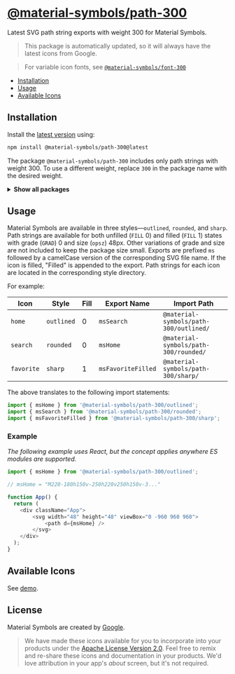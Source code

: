 # [@material-symbols/path-300](https://github.com/marella/material-symbols/tree/main/svg/300)

Latest SVG path string exports with weight 300 for Material Symbols.

> This package is automatically updated, so it will always have the latest icons from Google.

> For variable icon fonts, see [`@material-symbols/font-300`](https://www.npmjs.com/package/@material-symbols/font-300)

- [Installation](#installation)
- [Usage](#usage)
- [Available Icons](#available-icons)

## Installation

Install the [latest version][releases] using:

```sh
npm install @material-symbols/path-300@latest
```

The package `@material-symbols/path-300` includes only path strings with weight 300. To use a different weight, replace `300` in the package name with the desired weight.

<details>
<summary><strong>Show all packages</strong></summary><br>

| Package                                                                                  | Weight |
|:-----------------------------------------------------------------------------------------| :----- |
| [`@material-symbols/path-100`](https://www.npmjs.com/package/@material-symbols/path-100) | 100    |
| [`@material-symbols/path-200`](https://www.npmjs.com/package/@material-symbols/path-200) | 200    |
| [`@material-symbols/path-300`](https://www.npmjs.com/package/@material-symbols/path-300) | 300    |
| [`@material-symbols/path-400`](https://www.npmjs.com/package/@material-symbols/path-400) | 400    |
| [`@material-symbols/path-500`](https://www.npmjs.com/package/@material-symbols/path-500) | 500    |
| [`@material-symbols/path-600`](https://www.npmjs.com/package/@material-symbols/path-600) | 600    |
| [`@material-symbols/path-700`](https://www.npmjs.com/package/@material-symbols/path-700) | 700    |

</details>

## Usage

Material Symbols are available in three styles&mdash;`outlined`, `rounded`, and `sharp`. Path strings are available for both unfilled (`FILL` 0) and filled (`FILL` 1) states with grade (`GRAD`) 0 and size (`opsz`) 48px. Other variations of grade and size are not included to keep the package size small. Exports are prefixed `ms` followed by a camelCase version of the corresponding SVG file name. If the icon is filled, "Filled" is appended to the export. Path strings for each icon are located in the corresponding style directory.

For example:

| Icon       | Style      | Fill | Export Name        | Import Path                                   |
|------------|------------|------|--------------------|-----------------------------------------------|
| `home`     | `outlined` | 0    | `msSearch`         | `@material-symbols/path-300/outlined/` |
| `search`   | `rounded`  | 0    | `msHome`           | `@material-symbols/path-300/rounded/`  |
| `favorite` | `sharp`    | 1    | `msFavoriteFilled` | `@material-symbols/path-300/sharp/`    |

The above translates to the following import statements:
```js
import { msHome } from '@material-symbols/path-300/outlined';
import { msSearch } from '@material-symbols/path-300/rounded';
import { msFavoriteFilled } from '@material-symbols/path-300/sharp';
```

### Example

*The following example uses React, but the concept applies anywhere ES modules are supported.*

```js
import { msHome } from '@material-symbols/path-300/outlined';

// msHome = "M220-180h150v-250h220v250h150v-3..."

function App() {
  return (
    <div className="App">
        <svg width="48" height="48" viewBox="0 -960 960 960">
            <path d={msHome} />
        </svg>
    </div>
  );
}
```

## Available Icons

See [demo].

## License

Material Symbols are created by [Google](https://github.com/google/material-design-icons#license).

> We have made these icons available for you to incorporate into your products under the [Apache License Version 2.0][license]. Feel free to remix and re-share these icons and documentation in your products.
We'd love attribution in your app's *about* screen, but it's not required.

[releases]: https://github.com/marella/material-symbols/releases
[license]: https://github.com/marella/material-symbols/blob/main/svg/300/LICENSE
[demo]: https://marella.github.io/material-symbols/demo/
